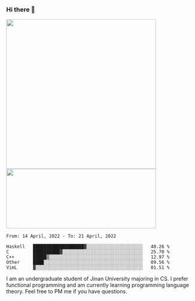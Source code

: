 ### Hi there 👋

<!--
**pe200012/pe200012** is a ✨ _special_ ✨ repository because its `README.md` (this file) appears on your GitHub profile.

Here are some ideas to get you started:

- 🔭 I’m currently working on ...
- 🌱 I’m currently learning ...
- 👯 I’m looking to collaborate on ...
- 🤔 I’m looking for help with ...
- 💬 Ask me about ...
- 📫 How to reach me: ...
- 😄 Pronouns: ...
- ⚡ Fun fact: ...
-->
<p>
    <img width="400em" src="https://github-readme-stats.vercel.app/api?username=pe200012&show_icons=true&icon_color=f44336&title_color=757de8">
    <img width="400em" height="159em" src="https://github-readme-stats.vercel.app/api/top-langs/?username=pe200012&hide=html,cmake,css&title_color=757de8&layout=compact">
</p>

<!--START_SECTION:waka-->
```text
From: 14 April, 2022 - To: 21 April, 2022

Haskell   ███████████████████▓░░░░░░░░░░░░░░░░░░░░░   48.26 % 
C         ██████████▓░░░░░░░░░░░░░░░░░░░░░░░░░░░░░░   25.70 % 
C++       █████▒░░░░░░░░░░░░░░░░░░░░░░░░░░░░░░░░░░░   12.97 % 
Other     ████░░░░░░░░░░░░░░░░░░░░░░░░░░░░░░░░░░░░░   09.56 % 
VimL      ▓░░░░░░░░░░░░░░░░░░░░░░░░░░░░░░░░░░░░░░░░   01.51 % 
```
<!--END_SECTION:waka-->

I am an undergraduate student of Jinan University majoring in CS. I prefer functional programming and am currently learning programming language theory. Feel free to PM me if you have questions.
